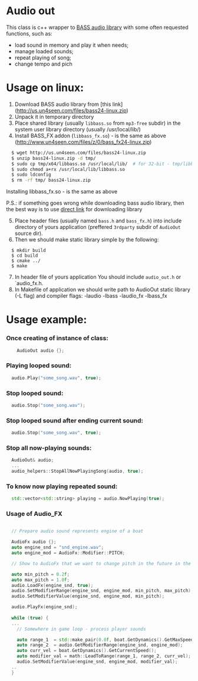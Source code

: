 # Audio out

This class is c++ wrapper to [BASS audio library](https://www.un4seen.com) with some often requested functions, such as:
* load sound in memory and play it when needs;
* manage loaded sounds;
* repeat playing of song;
* change tempo and pich

# Usage on linux:

1. Download BASS audio library from [this link] (http://us.un4seen.com/files/bass24-linux.zip)
2. Unpack it in temporary directory
3. Place shared library (usually `libbass.so` from `mp3-free` subdir) in the system user library directory (usually /usr/local/lib/)
4. Install BASS_FX addon (`libbass_fx.so`) - is the same as above (http://www.un4seen.com/files/z/0/bass_fx24-linux.zip)

```bash
  $ wget http://us.un4seen.com/files/bass24-linux.zip
  $ unzip bass24-linux.zip -d tmp/
  $ sudo cp tmp/x64/libbass.so /usr/local/lib/  # for 32-bit - tmp/libbass.so
  $ sudo chmod a+rx /usr/local/lib/libbass.so
  $ sudo ldconfig
  $ rm -rf tmp/ bass24-linux.zip
```

Installing libbass_fx.so - is the same as above

P.S.: if something goes wrong while downloading bass audio library, then the best way is to use [direct link](https://www.un4seen.com/bass.html) for downloading library

5. Place header files (usually named `bass.h` and `bass_fx.h`) into include directory of yours application (preffered `3rdparty` subdir of `AudioOut` source dir).
6. Then we should make static library simple by the following:
```
  $ mkdir build
  $ cd build
  $ cmake ../
  $ make
```
7. In header file of yours application You should include `audio_out.h` or `audio_fx.h.
8. In Makefile of application we should write path to AudioOut static library (-L flag) and compiler flags: -laudio -lbass -laudio_fx -lbass_fx

# Usage example:

### Once creating of instance of class:
```c++
    AudioOut audio {};
```

### Playing looped sound: 
```c++
  audio.Play("some_song.wav", true);
```

### Stop looped sound:
```c++
  audio.Stop("some_song.wav"); 
```

### Stop looped sound after ending current sound:
```c++
  audio.Stop("some_song.wav", true);
```

### Stop all now-playing sounds:
```c++
  AudioOut& audio;
  ...
  audio_helpers::StopAllNowPlayingSong(audio, true);
```

### To know now playing repeated sound:
```c++
  std::vector<std::string> playing = audio.NowPlaying(true);
```

### Usage of Audio_FX
```c++

  // Prepare audio sound represents engine of a boat

  AudioFx audio {};
  auto engine_snd = "snd_engine.wav";
  auto engine_mod = AudioFx::Modifier::PITCH;

  // Show to AudioFx that we want to change pitch in the future in the particular range

  auto min_pitch = 0.2f;
  auto max_pitch = 1.0f;
  audio.LoadFx(engine_snd, true);
  audio.SetModifierRange(engine_snd, engine_mod, min_pitch, max_pitch);
  audio.SetModifierValue(engine_snd, engine_mod, min_pitch);

  audio.PlayFx(engine_snd);
  
  while (true) {
  ...
    // Somewhere in game loop - process player sounds

    auto range_1  = std::make_pair(0.0f, boat.GetDynamics().GetMaxSpeed());
    auto range_2  = audio.GetModifierRange(engine_snd, engine_mod);
    auto curr_vel = boat.GetDynamics().GetCurrentSpeed();
    auto modifier_val = math::LeadToRange(range_1, range_2, curr_vel);
    audio.SetModifierValue(engine_snd, engine_mod, modifier_val);
  ..
  }
```
